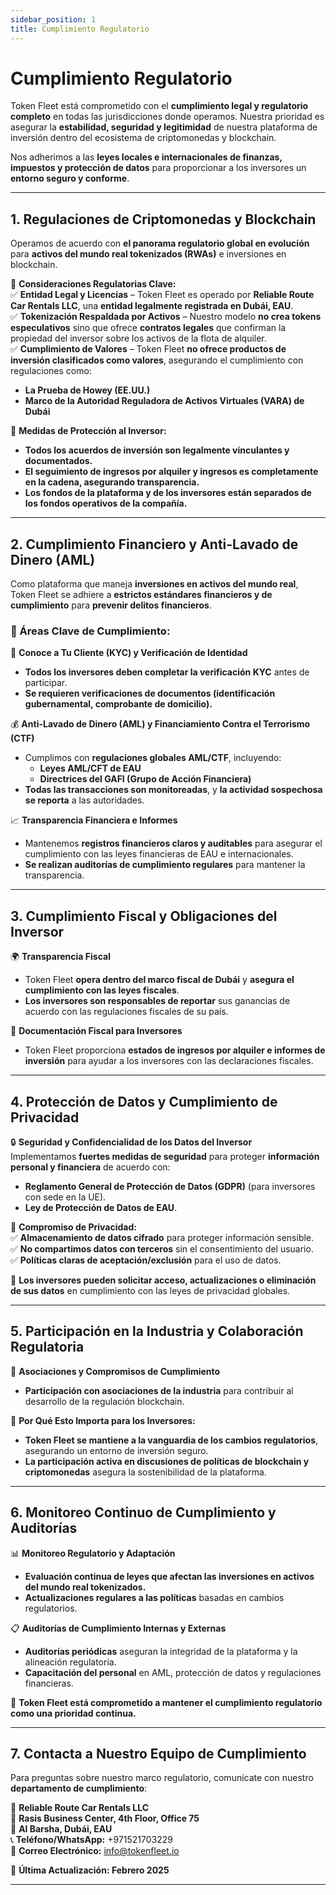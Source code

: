 ```yaml
---
sidebar_position: 1
title: Cumplimiento Regulatorio
---
```


# Cumplimiento Regulatorio  

Token Fleet está comprometido con el **cumplimiento legal y regulatorio completo** en todas las jurisdicciones donde operamos. Nuestra prioridad es asegurar la **estabilidad, seguridad y legitimidad** de nuestra plataforma de inversión dentro del ecosistema de criptomonedas y blockchain.  

Nos adherimos a las **leyes locales e internacionales de finanzas, impuestos y protección de datos** para proporcionar a los inversores un **entorno seguro y conforme**.  

---

## **1. Regulaciones de Criptomonedas y Blockchain**  

Operamos de acuerdo con **el panorama regulatorio global en evolución** para **activos del mundo real tokenizados (RWAs)** e inversiones en blockchain.  

📌 **Consideraciones Regulatorias Clave:**  
✅ **Entidad Legal y Licencias** – Token Fleet es operado por **Reliable Route Car Rentals LLC**, una **entidad legalmente registrada en Dubái, EAU**.  
✅ **Tokenización Respaldada por Activos** – Nuestro modelo **no crea tokens especulativos** sino que ofrece **contratos legales** que confirman la propiedad del inversor sobre los activos de la flota de alquiler.  
✅ **Cumplimiento de Valores** – Token Fleet **no ofrece productos de inversión clasificados como valores**, asegurando el cumplimiento con regulaciones como:  
   - **La Prueba de Howey (EE.UU.)**  
   - **Marco de la Autoridad Reguladora de Activos Virtuales (VARA) de Dubái**  

📌 **Medidas de Protección al Inversor:**  
- **Todos los acuerdos de inversión son legalmente vinculantes y documentados.**  
- **El seguimiento de ingresos por alquiler y ingresos es completamente en la cadena, asegurando transparencia.**  
- **Los fondos de la plataforma y de los inversores están separados de los fondos operativos de la compañía.**  

---

## **2. Cumplimiento Financiero y Anti-Lavado de Dinero (AML)**  

Como plataforma que maneja **inversiones en activos del mundo real**, Token Fleet se adhiere a **estrictos estándares financieros y de cumplimiento** para **prevenir delitos financieros**.  

### **📜 Áreas Clave de Cumplimiento:**  

🔎 **Conoce a Tu Cliente (KYC) y Verificación de Identidad**  
- **Todos los inversores deben completar la verificación KYC** antes de participar.  
- **Se requieren verificaciones de documentos (identificación gubernamental, comprobante de domicilio).**  

💰 **Anti-Lavado de Dinero (AML) y Financiamiento Contra el Terrorismo (CTF)**  
- Cumplimos con **regulaciones globales AML/CTF**, incluyendo:  
  - **Leyes AML/CFT de EAU**  
  - **Directrices del GAFI (Grupo de Acción Financiera)**  
- **Todas las transacciones son monitoreadas**, y **la actividad sospechosa se reporta** a las autoridades.  

📈 **Transparencia Financiera e Informes**  
- Mantenemos **registros financieros claros y auditables** para asegurar el cumplimiento con las leyes financieras de EAU e internacionales.  
- **Se realizan auditorías de cumplimiento regulares** para mantener la transparencia.  

---

## **3. Cumplimiento Fiscal y Obligaciones del Inversor**  

🌍 **Transparencia Fiscal**  
- Token Fleet **opera dentro del marco fiscal de Dubái** y **asegura el cumplimiento con las leyes fiscales**.  
- **Los inversores son responsables de reportar** sus ganancias de acuerdo con las regulaciones fiscales de su país.  

📌 **Documentación Fiscal para Inversores**  
- Token Fleet proporciona **estados de ingresos por alquiler e informes de inversión** para ayudar a los inversores con las declaraciones fiscales.  

---

## **4. Protección de Datos y Cumplimiento de Privacidad**  

🔒 **Seguridad y Confidencialidad de los Datos del Inversor**  
Implementamos **fuertes medidas de seguridad** para proteger **información personal y financiera** de acuerdo con:  
- **Reglamento General de Protección de Datos (GDPR)** (para inversores con sede en la UE).  
- **Ley de Protección de Datos de EAU**.  

📌 **Compromiso de Privacidad:**  
✅ **Almacenamiento de datos cifrado** para proteger información sensible.  
✅ **No compartimos datos con terceros** sin el consentimiento del usuario.  
✅ **Políticas claras de aceptación/exclusión** para el uso de datos.  

📌 **Los inversores pueden solicitar acceso, actualizaciones o eliminación de sus datos** en cumplimiento con las leyes de privacidad globales.  

---

## **5. Participación en la Industria y Colaboración Regulatoria**  

🤝 **Asociaciones y Compromisos de Cumplimiento**  
- **Participación con asociaciones de la industria** para contribuir al desarrollo de la regulación blockchain.  

📌 **Por Qué Esto Importa para los Inversores:**  
- **Token Fleet se mantiene a la vanguardia de los cambios regulatorios**, asegurando un entorno de inversión seguro.  
- **La participación activa en discusiones de políticas de blockchain y criptomonedas** asegura la sostenibilidad de la plataforma.  

---

## **6. Monitoreo Continuo de Cumplimiento y Auditorías**  

📊 **Monitoreo Regulatorio y Adaptación**  
- **Evaluación continua de leyes que afectan las inversiones en activos del mundo real tokenizados.**  
- **Actualizaciones regulares a las políticas** basadas en cambios regulatorios.  

📋 **Auditorías de Cumplimiento Internas y Externas**  
- **Auditorías periódicas** aseguran la integridad de la plataforma y la alineación regulatoria.  
- **Capacitación del personal** en AML, protección de datos y regulaciones financieras.  

📌 **Token Fleet está comprometido a mantener el cumplimiento regulatorio como una prioridad continua.**  

---

## **7. Contacta a Nuestro Equipo de Cumplimiento**  

Para preguntas sobre nuestro marco regulatorio, comunícate con nuestro **departamento de cumplimiento**:  

📌 **Reliable Route Car Rentals LLC**  
📍 **Rasis Business Center, 4th Floor, Office 75**  
📍 **Al Barsha, Dubái, EAU**  
📞 **Teléfono/WhatsApp:** +971521703229  
📧 **Correo Electrónico:** info@tokenfleet.io  

📅 **Última Actualización: Febrero 2025**  

---